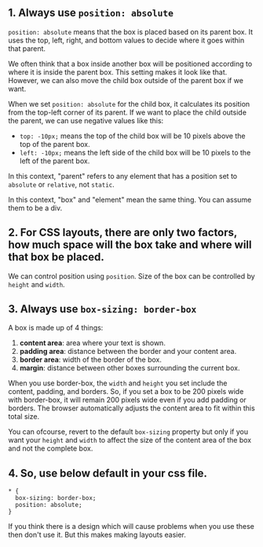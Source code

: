 
## 1. Always use `position: absolute`

`position: absolute` means that the box is placed based on its parent box. It uses the top, left, right, and bottom values to decide where it goes within that parent. 

We often think that a box inside another box will be positioned according to where it is inside the parent box. This setting makes it look like that. However, we can also move the child box outside of the parent box if we want.

When we set `position: absolute` for the child box, it calculates its position from the top-left corner of its parent. If we want to place the child outside the parent, we can use negative values like this:

- `top: -10px;` means the top of the child box will be 10 pixels above the top of the parent box.
- `left: -10px;` means the left side of the child box will be 10 pixels to the left of the parent box.

In this context, "parent" refers to any element that has a position set to `absolute` or `relative`, not `static`.

In this context, "box" and "element" mean the same thing. You can assume them to be a div.

## 2. For CSS layouts, there are only two factors, how much space will the box take and where will that box be placed.

We can control position using `position`. Size of the box can be controlled by `height` and `width`.

## 3. Always use `box-sizing: border-box`

A box is made up of 4 things: 
1. **content area**: area where your text is shown.
2. **padding area**: distance between the border and your content area.
3. **border area**: width of the border of the box.
4. **margin**: distance between other boxes surrounding the current box. 

When you use border-box, the `width` and `height` you set include the content, padding, and borders. So, if you set a box to be 200 pixels wide with border-box, it will remain 200 pixels wide even if you add padding or borders. The browser automatically adjusts the content area to fit within this total size.

 You can ofcourse, revert to the default `box-sizing` property but only if you want your `height` and `width` to affect the size of the content area of the box and not the complete box.


## 4. So, use below default in your css file.

```
* {
  box-sizing: border-box;
  position: absolute;
}
```

If you think there is a design which will cause problems when you use these then don't use it. But this makes making layouts easier.

